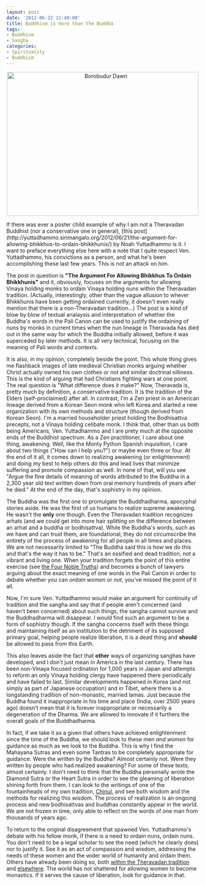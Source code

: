 ```yaml
--- 
layout: post
date: '2012-06-22 11:40:00'
title: Buddhism is more than the Buddha
tags: 
- Buddhism
- Sangha
categories:
- Spirituality
- Buddhism
---
```

<p style="text-align:center"><a href="http://www.flickr.com/photos/albill/5069125740/" title="Borobudur Dawn by albill, on Flickr"><img src="http://farm5.staticflickr.com/4106/5069125740_8c3dcd3fe3.jpg" width="500" height="375" alt="Borobudur Dawn"></a></p>
If there was ever a poster child example of why I am not a Theravadan Buddhist (nor a conservative one in general), [this post](http://yuttadhammo.sirimangalo.org/2012/06/21/the-argument-for-allowing-bhikkhus-to-ordain-bhikkhunis/) by Noah Yuttadhammo is it. I want to preface everything else here with a note that I quite respect Ven. Yuttadhammo, his convictions as a person, and what he's been accomplishing these last few years. This is not an attack on him.

The post in question is <strong>"The Argument For Allowing Bhikkhus To Ordain Bhikkhunis"</strong> and it, obviously, focuses on the arguments for allowing Vinaya holding monks to ordain Vinaya holding nuns within the Theravadan tradition. (Actually, interestingly, other than the vague allusion to whever Bhikkhunis have been getting ordained currently, it doesn't even really mention that there is a non-Theravadan tradition…) The post is a kind of blow by blow of textual analaysis and interpretation of whether the Buddha's words in the Pali Canon can be used to justify the ordaining of nuns by monks in current times when the nun lineage in Theravada has died out in the same way for which the Buddha initially allowed, before it was superceded by later methods. It is all very technical, focusing on the meaning of Pali words and contexts.

It is also, in my opinion, completely beside the point. This whole thing gives me flashback images of late medieval Christian monks arguing whether Christ actually owned his own clothes or not and similar doctrinal silliness. This is the kind of arguing that had Christians fighting wars at one point. The real question is "What difference does it make?" Now, Theravada is, pretty much by definition, a conservative tradition. It is the tradition of the Elders (self-proclaimed) after all. In contrast, I'm a Zen priest in an American lineage derived from a Korean Seon monk who left Korea and started a new organization with its own methods and structure (though derived from Korean Seon). I'm a married householder priest holding the Bodhisattva precepts, not a Vinaya holding celibate monk. I think that, other than us both being Americans, Ven. Yuttadhammo and I are prety much at the opposite ends of the Buddhist spectrum. As a Zen practitioner, I care about one thing, awakening. Well, like the Monty Python Spanish inquisition, I care about two things ("How can I help you?") or maybe even three or four. At the end of it all, it comes down to realizing awakening (or enlightenment) and doing my best to help others do this and lead lives that minimize suffering and promote compassion as well. In none of that, will you see "Argue the fine details of meaning of words attributed to the Buddha in a 2,300 year old text written down from oral memory hundreds of years after he died." At the end of the day, that's sophistry in my opinion.

The Buddha was the first one to promulgate the Buddhadharma, apocyphal stories aside. He was the first of us humans to realize supreme awakening. He wasn't the <strong>only</strong> one though. Even the Theravadan tradition recognizes arhats (and we could get into more hair splitting on the difference between an arhat and a buddha or bodhisattva). While the Buddha's words, such as we have and can trust them, are foundational, they do not circumscribe the entirety of the process of awakening for all people in all times and places. We are not necessarily limited to "The Buddha said this is how we do this and that's the way it has to be." That's an ossified and dead tradition, not a vibrant and living one. When your tradition forgets the point of this entire exercise (see [the Four Noble Truths](http://en.wikipedia.org/wiki/Four_Noble_Truths)) and becomes a bunch of lawyers arguing about the exact meaning of one words in the Pali Canon in order to debate whether you can <em>ordain women or not</em>, you've missed the point of it all.

Now, I'm sure Ven. Yuttadhammo would make an argument for continuity of tradition and the sangha and say that if people aren't concerned (and haven't been concerned) about such things, the sangha cannot survive and the Buddhadharma will disappear. I would find such an argument to be a form of sophistry though. If the sangha concerns itself with these things and maintaining itself as an institution to the detriment of its supposed primary goal, helping people realize liberation, it is a dead thing and <strong>should</strong> be allowed to pass from this Earth. 

This also leaves aside the fact that <strong>other</strong> ways of organizing sanghas have developed, and I don't just mean in America in the last century. There has been non-Vinaya focused ordination for 1,000 years in Japan and attempts to reform an only Vinaya holding clergy have happened there periodically and have failed to last. Similar developments happened in Korea (and not simply as part of Japanese occupation) and in Tibet, where there is a longstanding tradition of non-monastic, married lamas. Just because the Buddha found it inappropriate in his time and place (India, over 2500 years ago) doesn't mean that it is forever inappropriate or necessarily a degeneration of the Dharma. We are allowed to innovate if it furthers the overall goals of the Buddhadharma.

In fact, if we take it as a given that others have achieved enlightenment since the time of the Buddha, we should look to these men <em>and women</em> for guidance as much as we look to the Buddha. This is why I find the Mahayana Sutras and even some Tantras to be completely appropriate for guidance. Were the written by the Buddha? Almost certainly not. Were they written by people who had realized awakening? For some of these texts, almost certainly. I don't need to think that the Buddha personally wrote the Diamond Sutra or the Heart Sutra in order to see the gleaming of liberation shining forth from them. I can look to the writings of one of the fountainheads of my own tradition, [Chinul](http://en.wikipedia.org/wiki/Chinul), and see both wisdom and the methods for realizing this wisdom. The process of realization is an ongoing process and new bodhisattvas and buddhas constantly appear in the world. We are not frozen in time, only able to reflect on the words of one man from thousands of years ago.

To return to the original disagreement that spawned Ven. Yuttadhammo's debate with his fellow monk, if there is a need to ordain nuns, ordain nuns. You don't need to be a legal scholar to see the need (which he clearly does) nor to justify it. See it as an act of compassion and wisdom, addressing the needs of these women and the wider world of humanity and ordain them. Others have already been doing so, both [within the Theravadan tradition](http://mettarefuge.wordpress.com/2010/01/07/brave-hearts-ajahn-brahmavamso-ordains-women-monks/) and [elsewhere](http://www.buddhistchannel.tv/index.php?id=48,9660,0,0,1,0). The world has not shattered for allowing women to become monastics. If it serves the cause of liberation, look for guidance in that.